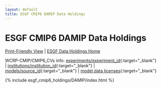 ```yaml
---
layout: default
title: ESGF CMIP6 DAMIP Data Holdings
---
```


# ESGF CMIP6 DAMIP Data Holdings

[Print-Friendly View](print_view.html)  \|  [ESGF Data Holdings Home](../)

WCRP-CMIP/CMIP6_CVs info: [experiments/experiment_id](https://wcrp-cmip.github.io/CMIP6_CVs/docs/CMIP6_experiment_id.html){:target="_blank"} \| [institutions/institution_id](https://wcrp-cmip.github.io/CMIP6_CVs/docs/CMIP6_institution_id.html){:target="_blank"} \| [models/source_id](https://wcrp-cmip.github.io/CMIP6_CVs/docs/CMIP6_source_id.html){:target="_blank"} \| [model data licenses](https://wcrp-cmip.github.io/CMIP6_CVs/docs/CMIP6_source_id_licenses.html){:target="_blank"}

{% include esgf_cmip6_holdings/DAMIP/index.html %}
